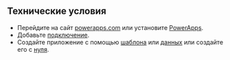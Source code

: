 ## <a name="prerequisites"></a>Технические условия
* Перейдите на сайт [powerapps.com](https://web.powerapps.com) или установите [PowerApps](http://aka.ms/powerappsinstall).
* Добавьте [подключение](../maker/canvas-apps/add-manage-connections.md).
* Создайте приложение с помощью [шаблона](../maker/canvas-apps/get-started-test-drive.md) или [данных](../maker/canvas-apps/get-started-create-from-data.md) или создайте его с [нуля](../maker/canvas-apps/get-started-create-from-blank.md).
